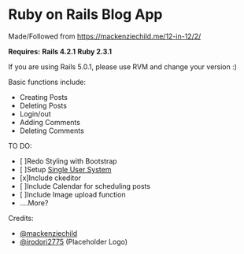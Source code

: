 # Ruby on Rails Blog App #

Made/Followed from https://mackenziechild.me/12-in-12/2/

**Requires:**
**Rails 4.2.1**
**Ruby 2.3.1**

If you are using Rails 5.0.1, please use RVM and change your version :)

Basic functions include:

* Creating Posts
* Deleting Posts
* Login/out
* Adding Comments
* Deleting Comments

TO DO:

* [ ]Redo Styling with Bootstrap
* [ ]Setup [Single User System](https://github.com/plataformatec/devise/wiki/How-To:-Set-up-devise-as-a-single-user-system)
* [x]Include ckeditor
* [ ]Include Calendar for scheduling posts
* [ ]Include Image upload function
* ....More?

Credits:

* [@mackenziechild](https://twitter.com/mackenziechild)
* [@irodori2775](https://twitter.com/irodori2775) (Placeholder Logo)
